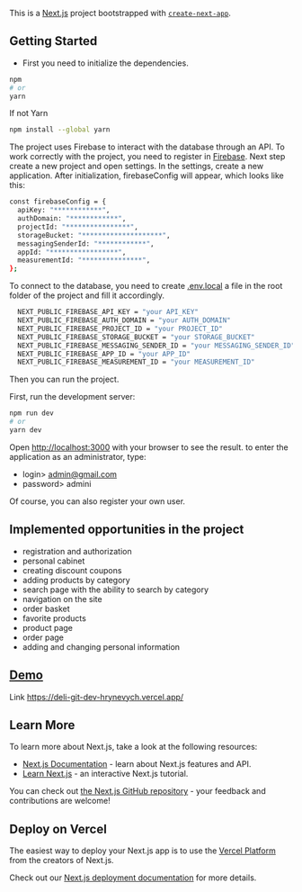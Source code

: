 This is a [Next.js](https://nextjs.org/) project bootstrapped with [`create-next-app`](https://github.com/vercel/next.js/tree/canary/packages/create-next-app).

## Getting Started
* First you need to initialize the dependencies.
```bash
npm 
# or
yarn 
```
If not Yarn
```bash
npm install --global yarn
```
The project uses Firebase to interact with the database through an API. To work correctly with the project, you need to register in [Firebase](https://console.firebase.google.com/). 
Next step create a new project and open settings. In the settings, create a new application.
After initialization, firebaseConfig will appear, which looks like this:
```bash
const firebaseConfig = {
  apiKey: "************",
  authDomain: "************",
  projectId: "****************",
  storageBucket: "********************",
  messagingSenderId: "************",
  appId: "*****************",
  measurementId: "***************",
};
```
To connect to the database, you need to create [.env.local](https://nextjs.org/docs/pages/building-your-application/configuring/environment-variables) a file in the root folder of the project and fill it accordingly.
```bash
  NEXT_PUBLIC_FIREBASE_API_KEY = "your API_KEY"
  NEXT_PUBLIC_FIREBASE_AUTH_DOMAIN = "your AUTH_DOMAIN"
  NEXT_PUBLIC_FIREBASE_PROJECT_ID = "your PROJECT_ID"
  NEXT_PUBLIC_FIREBASE_STORAGE_BUCKET = "your STORAGE_BUCKET"
  NEXT_PUBLIC_FIREBASE_MESSAGING_SENDER_ID = "your MESSAGING_SENDER_ID"
  NEXT_PUBLIC_FIREBASE_APP_ID = "your APP_ID"
  NEXT_PUBLIC_FIREBASE_MEASUREMENT_ID = "your MEASUREMENT_ID"
```
Then you can run the project.

First, run the development server:

```bash
npm run dev
# or
yarn dev
```

Open [http://localhost:3000](http://localhost:3000) with your browser to see the result.
to enter the application as an administrator, type:
* login> admin@gmail.com
* password> admini

Of course, you can also register your own user.

## Implemented opportunities in the project

* registration and authorization
* personal cabinet
* creating discount coupons
* adding products by category
* search page with the ability to search by category
* navigation on the site
* order basket
* favorite products
* product page
* order page
* adding and changing personal information

## [Demo](https://deli-git-dev-hrynevych.vercel.app/)
Link https://deli-git-dev-hrynevych.vercel.app/

## Learn More

To learn more about Next.js, take a look at the following resources:

- [Next.js Documentation](https://nextjs.org/docs) - learn about Next.js features and API.
- [Learn Next.js](https://nextjs.org/learn) - an interactive Next.js tutorial.

You can check out [the Next.js GitHub repository](https://github.com/vercel/next.js/) - your feedback and contributions are welcome!

## Deploy on Vercel

The easiest way to deploy your Next.js app is to use the [Vercel Platform](https://vercel.com/new?utm_medium=default-template&filter=next.js&utm_source=create-next-app&utm_campaign=create-next-app-readme) from the creators of Next.js.

Check out our [Next.js deployment documentation](https://nextjs.org/docs/deployment) for more details.
